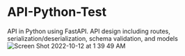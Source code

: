 # API-Python-Test
API in Python using FastAPI. API design including routes, serialization/deserialization, schema validation, and models![Screen Shot 2022-10-12 at 1 39 49 AM](https://user-images.githubusercontent.com/92273631/195259525-2b841c07-e99f-4397-8f9a-323436fb9489.png)

